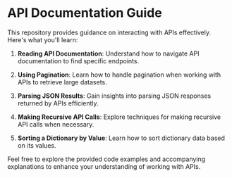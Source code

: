 # API Documentation Guide

This repository provides guidance on interacting with APIs effectively. Here's what you'll learn:

1. **Reading API Documentation**: Understand how to navigate API documentation to find specific endpoints.

2. **Using Pagination**: Learn how to handle pagination when working with APIs to retrieve large datasets.

3. **Parsing JSON Results**: Gain insights into parsing JSON responses returned by APIs efficiently.

4. **Making Recursive API Calls**: Explore techniques for making recursive API calls when necessary.

5. **Sorting a Dictionary by Value**: Learn how to sort dictionary data based on its values.

Feel free to explore the provided code examples and accompanying explanations to enhance your understanding of working with APIs.

